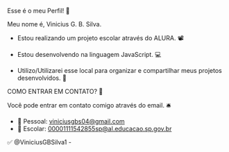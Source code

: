 Esse é o meu Perfil! 🙆

Meu nome é, Vinicius G. B. Silva.

- Estou realizando um projeto escolar através do ALURA. 📽️

- Estou desenvolvendo na linguagem JavaScript. 💻

- Utilizo/Utilizarei esse local para organizar e compartilhar meus projetos desenvolvidos. 🛞


COMO ENTRAR EM CONTATO? 📧

Você pode entrar em contato comigo através do email. 🛎️

-  🥇 Pessoal: viniciusgbs04@gmail.com
-  💈 Escolar: 00001111542855sp@al.educacao.sp.gov.br

✅ @ViniciusGBSilva1 -
